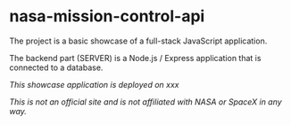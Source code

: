 # nasa-mission-control-api
The project is a basic showcase of a full-stack JavaScript application.

The backend part (SERVER) is a Node.js / Express application that is connected to a database.

*This showcase application is deployed on xxx*

*This is not an official site and is not affiliated with NASA or SpaceX in any way.*
